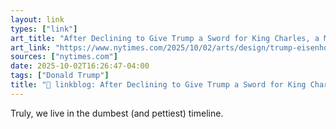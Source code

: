 ```yaml
---
layout: link
types: ["link"]
art_title: "After Declining to Give Trump a Sword for King Charles, a Museum Leader Is Out"
art_link: "https://www.nytimes.com/2025/10/02/arts/design/trump-eisenhower-king-charles-sword.html"
sources: ["nytimes.com"]
date: 2025-10-02T16:26:47-04:00
tags: ["Donald Trump"]
title: "🔗 linkblog: After Declining to Give Trump a Sword for King Charles, a Museum Leader Is Out"
---
```

Truly, we live in the dumbest (and pettiest) timeline.